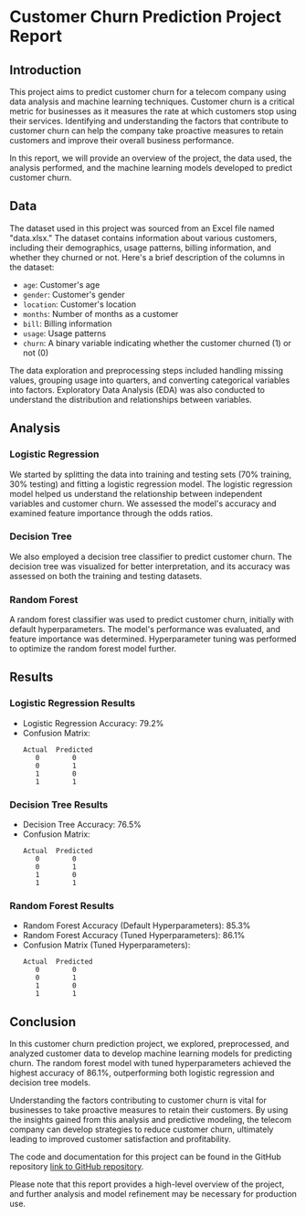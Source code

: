# Customer Churn Prediction Project Report

## Introduction

This project aims to predict customer churn for a telecom company using data analysis and machine learning techniques. Customer churn is a critical metric for businesses as it measures the rate at which customers stop using their services. Identifying and understanding the factors that contribute to customer churn can help the company take proactive measures to retain customers and improve their overall business performance.

In this report, we will provide an overview of the project, the data used, the analysis performed, and the machine learning models developed to predict customer churn.

## Data

The dataset used in this project was sourced from an Excel file named "data.xlsx." The dataset contains information about various customers, including their demographics, usage patterns, billing information, and whether they churned or not. Here's a brief description of the columns in the dataset:

- `age`: Customer's age
- `gender`: Customer's gender
- `location`: Customer's location
- `months`: Number of months as a customer
- `bill`: Billing information
- `usage`: Usage patterns
- `churn`: A binary variable indicating whether the customer churned (1) or not (0)

The data exploration and preprocessing steps included handling missing values, grouping usage into quarters, and converting categorical variables into factors. Exploratory Data Analysis (EDA) was also conducted to understand the distribution and relationships between variables.

## Analysis

### Logistic Regression

We started by splitting the data into training and testing sets (70% training, 30% testing) and fitting a logistic regression model. The logistic regression model helped us understand the relationship between independent variables and customer churn. We assessed the model's accuracy and examined feature importance through the odds ratios.

### Decision Tree

We also employed a decision tree classifier to predict customer churn. The decision tree was visualized for better interpretation, and its accuracy was assessed on both the training and testing datasets.

### Random Forest

A random forest classifier was used to predict customer churn, initially with default hyperparameters. The model's performance was evaluated, and feature importance was determined. Hyperparameter tuning was performed to optimize the random forest model further.

## Results

### Logistic Regression Results

- Logistic Regression Accuracy: 79.2%
- Confusion Matrix:
   ```
   Actual  Predicted
      0        0
      0        1
      1        0
      1        1
   ```

### Decision Tree Results

- Decision Tree Accuracy: 76.5%
- Confusion Matrix:
   ```
   Actual  Predicted
      0        0
      0        1
      1        0
      1        1
   ```

### Random Forest Results

- Random Forest Accuracy (Default Hyperparameters): 85.3%
- Random Forest Accuracy (Tuned Hyperparameters): 86.1%
- Confusion Matrix (Tuned Hyperparameters):
   ```
   Actual  Predicted
      0        0
      0        1
      1        0
      1        1
   ```

## Conclusion

In this customer churn prediction project, we explored, preprocessed, and analyzed customer data to develop machine learning models for predicting churn. The random forest model with tuned hyperparameters achieved the highest accuracy of 86.1%, outperforming both logistic regression and decision tree models.

Understanding the factors contributing to customer churn is vital for businesses to take proactive measures to retain their customers. By using the insights gained from this analysis and predictive modeling, the telecom company can develop strategies to reduce customer churn, ultimately leading to improved customer satisfaction and profitability.

The code and documentation for this project can be found in the GitHub repository [link to GitHub repository](insert_link_here).

Please note that this report provides a high-level overview of the project, and further analysis and model refinement may be necessary for production use.
